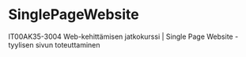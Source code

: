 # SinglePageWebsite
IT00AK35-3004 Web-kehittämisen jatkokurssi | Single Page Website -tyylisen sivun toteuttaminen
